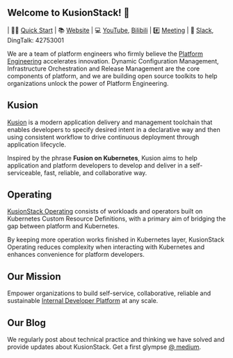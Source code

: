 ## Welcome to KusionStack! 👋 

| 👩‍💻 [Quick Start](https://kusionstack.io/docs/user_docs/getting-started/usecases/deliver-first-project) | 📚 [Website](https://kusionstack.io) | 💻 [YouTube](https://www.youtube.com/channel/UCC1ac3eWbMZ6oMjSLvOisxg/featured), [Bilibili](https://space.bilibili.com/228717294/channel/seriesdetail?sid=2397933)  | #️⃣ [Meeting](https://github.com/KusionStack/community/discussions/categories/meeting)  | 🙌  [Slack](https://join.slack.com/t/kusionstack/shared_invite/zt-19lqcc3a9-_kTNwagaT5qwBE~my5Lnxg), DingTalk: 42753001

We are a team of platform engineers who firmly believe the [Platform Engineering](https://platformengineering.org/) accelerates innovation. Dynamic Configuration Management, Infrastructure Orchestration and Release Management are the core components of platform, and we are building open source toolkits to help organizations unlock the power of Platform Engineering.

## Kusion

[Kusion](https://github.com/KusionStack/kusion) is a modern application delivery and management toolchain that enables developers to specify desired intent in a declarative way and then using consistent workflow to drive continuous deployment through application lifecycle. 

Inspired by the phrase **Fusion on Kubernetes**, Kusion aims to help application and platform developers to develop and deliver in a self-serviceable, fast, reliable, and collaborative way.

## Operating

[KusionStack Operating](https://github.com/KusionStack/operating) consists of workloads and operators built on Kubernetes Custom Resource Definitions, with a primary aim of bridging the gap between platform and Kubernetes.

By keeping more operation works finished in Kubernetes layer, KusionStack Operating reduces complexity when interacting with Kubernetes and enhances convenience for platform developers.

## Our Mission

Empower organizations to build self-service, collaborative, reliable and sustainable [Internal Developer Platform](https://internaldeveloperplatform.org/) at any scale.

## Our Blog

We regularly post about technical practice and thinking we have solved and provide updates about KusionStack. Get a first glympse [@ medium](https://medium.com/@kusionstack).
